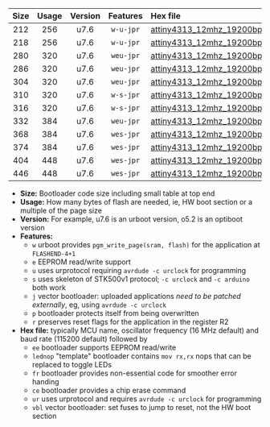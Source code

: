 |Size|Usage|Version|Features|Hex file|
|:-:|:-:|:-:|:-:|:--|
|212|256|u7.6|`w-u-jpr`|[attiny4313_12mhz_19200bps_ur_vbl.hex](https://raw.githubusercontent.com/stefanrueger/urboot/main/bootloaders/attiny4313/fcpu_12mhz/19200_bps/attiny4313_12mhz_19200bps_ur_vbl.hex)|
|218|256|u7.6|`w-u-jpr`|[attiny4313_12mhz_19200bps_lednop_ur_vbl.hex](https://raw.githubusercontent.com/stefanrueger/urboot/main/bootloaders/attiny4313/fcpu_12mhz/19200_bps/attiny4313_12mhz_19200bps_lednop_ur_vbl.hex)|
|280|320|u7.6|`weu-jpr`|[attiny4313_12mhz_19200bps_ee_ur_vbl.hex](https://raw.githubusercontent.com/stefanrueger/urboot/main/bootloaders/attiny4313/fcpu_12mhz/19200_bps/attiny4313_12mhz_19200bps_ee_ur_vbl.hex)|
|286|320|u7.6|`weu-jpr`|[attiny4313_12mhz_19200bps_ee_lednop_ur_vbl.hex](https://raw.githubusercontent.com/stefanrueger/urboot/main/bootloaders/attiny4313/fcpu_12mhz/19200_bps/attiny4313_12mhz_19200bps_ee_lednop_ur_vbl.hex)|
|304|320|u7.6|`weu-jpr`|[attiny4313_12mhz_19200bps_ee_lednop_fr_ur_vbl.hex](https://raw.githubusercontent.com/stefanrueger/urboot/main/bootloaders/attiny4313/fcpu_12mhz/19200_bps/attiny4313_12mhz_19200bps_ee_lednop_fr_ur_vbl.hex)|
|310|320|u7.6|`w-s-jpr`|[attiny4313_12mhz_19200bps_vbl.hex](https://raw.githubusercontent.com/stefanrueger/urboot/main/bootloaders/attiny4313/fcpu_12mhz/19200_bps/attiny4313_12mhz_19200bps_vbl.hex)|
|316|320|u7.6|`w-s-jpr`|[attiny4313_12mhz_19200bps_lednop_vbl.hex](https://raw.githubusercontent.com/stefanrueger/urboot/main/bootloaders/attiny4313/fcpu_12mhz/19200_bps/attiny4313_12mhz_19200bps_lednop_vbl.hex)|
|332|384|u7.6|`weu-jpr`|[attiny4313_12mhz_19200bps_ee_lednop_fr_ce_ur_vbl.hex](https://raw.githubusercontent.com/stefanrueger/urboot/main/bootloaders/attiny4313/fcpu_12mhz/19200_bps/attiny4313_12mhz_19200bps_ee_lednop_fr_ce_ur_vbl.hex)|
|368|384|u7.6|`wes-jpr`|[attiny4313_12mhz_19200bps_ee_vbl.hex](https://raw.githubusercontent.com/stefanrueger/urboot/main/bootloaders/attiny4313/fcpu_12mhz/19200_bps/attiny4313_12mhz_19200bps_ee_vbl.hex)|
|374|384|u7.6|`wes-jpr`|[attiny4313_12mhz_19200bps_ee_lednop_vbl.hex](https://raw.githubusercontent.com/stefanrueger/urboot/main/bootloaders/attiny4313/fcpu_12mhz/19200_bps/attiny4313_12mhz_19200bps_ee_lednop_vbl.hex)|
|404|448|u7.6|`wes-jpr`|[attiny4313_12mhz_19200bps_ee_lednop_fr_vbl.hex](https://raw.githubusercontent.com/stefanrueger/urboot/main/bootloaders/attiny4313/fcpu_12mhz/19200_bps/attiny4313_12mhz_19200bps_ee_lednop_fr_vbl.hex)|
|446|448|u7.6|`wes-jpr`|[attiny4313_12mhz_19200bps_ee_lednop_fr_ce_vbl.hex](https://raw.githubusercontent.com/stefanrueger/urboot/main/bootloaders/attiny4313/fcpu_12mhz/19200_bps/attiny4313_12mhz_19200bps_ee_lednop_fr_ce_vbl.hex)|

- **Size:** Bootloader code size including small table at top end
- **Usage:** How many bytes of flash are needed, ie, HW boot section or a multiple of the page size
- **Version:** For example, u7.6 is an urboot version, o5.2 is an optiboot version
- **Features:**
  + `w` urboot provides `pgm_write_page(sram, flash)` for the application at `FLASHEND-4+1`
  + `e` EEPROM read/write support
  + `u` uses urprotocol requiring `avrdude -c urclock` for programming
  + `s` uses skeleton of STK500v1 protocol; `-c urclock` and `-c arduino` both work
  + `j` vector bootloader: uploaded applications *need to be patched externally*, eg, using `avrdude -c urclock`
  + `p` bootloader protects itself from being overwritten
  + `r` preserves reset flags for the application in the register R2
- **Hex file:** typically MCU name, oscillator frequency (16 MHz default) and baud rate (115200 default) followed by
  + `ee` bootloader supports EEPROM read/write
  + `lednop` "template" bootloader contains `mov rx,rx` nops that can be replaced to toggle LEDs
  + `fr` bootloader provides non-essential code for smoother error handing
  + `ce` bootloader provides a chip erase command
  + `ur` uses urprotocol and requires `avrdude -c urclock` for programming
  + `vbl` vector bootloader: set fuses to jump to reset, not the HW boot section
